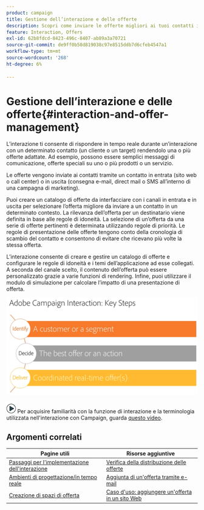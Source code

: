 ```yaml
---
product: campaign
title: Gestione dell’interazione e delle offerte
description: Scopri come inviare le offerte migliori ai tuoi contatti in base alle regole di idoneità
feature: Interaction, Offers
exl-id: 62b8fdcd-8423-496c-8407-ab89a3a70721
source-git-commit: de9ff0b50d819038c97e8515ddb7d6cfeb4547a1
workflow-type: tm+mt
source-wordcount: '268'
ht-degree: 6%

---
```


# Gestione dell’interazione e delle offerte{#interaction-and-offer-management}



L’interazione ti consente di rispondere in tempo reale durante un’interazione con un determinato contatto (un cliente o un target) rendendolo una o più offerte adattate. Ad esempio, possono essere semplici messaggi di comunicazione, offerte speciali su uno o più prodotti o un servizio.

Le offerte vengono inviate ai contatti tramite un contatto in entrata (sito web o call center) o in uscita (consegna e-mail, direct mail o SMS all’interno di una campagna di marketing).

Puoi creare un catalogo di offerte da interfacciare con i canali in entrata e in uscita per selezionare l’offerta migliore da inviare a un contatto in un determinato contesto. La rilevanza dell’offerta per un destinatario viene definita in base alle regole di idoneità. La selezione di un’offerta da una serie di offerte pertinenti è determinata utilizzando regole di priorità. Le regole di presentazione delle offerte tengono conto della cronologia di scambio del contatto e consentono di evitare che ricevano più volte la stessa offerta.

L’interazione consente di creare e gestire un catalogo di offerte e configurare le regole di idoneità e i temi dell’applicazione ad esse collegati. A seconda del canale scelto, il contenuto dell’offerta può essere personalizzato grazie a varie funzioni di rendering. Infine, puoi utilizzare il modulo di simulazione per calcolare l’impatto di una presentazione di offerta.

![](assets/Offermgt2.png)

![](assets/do-not-localize/how-to-video.png) Per acquisire familiarità con la funzione di interazione e la terminologia utilizzata nell&#39;interazione con Campaign, guarda [questo video](https://helpx.adobe.com/campaign/classic/how-to/acs-overview.html?playlist=/ccx/v1/collection/product/campaign/classic/segment/digital-marketers/explevel/intermediate/applaunch/get-started/collection.ccx.js&amp;ref=helpx.adobe.com).

## Argomenti correlati

| Pagine utili | Risorse aggiuntive |
|---|---|
| [Passaggi per l&#39;implementazione dell&#39;interazione](../../interaction/using/implementation-steps.md) | [Verifica della distribuzione delle offerte](../../interaction/using/about-offers-simulation.md) |
| [Ambienti di progettazione/in tempo reale](../../interaction/using/live-design-environments.md) | [Aggiunta di un&#39;offerta tramite e-mail](../../interaction/using/integrating-an-offer-via-the-wizard.md) |
| [Creazione di spazi di offerta](../../interaction/using/creating-offer-spaces.md) | [Caso d&#39;uso: aggiungere un&#39;offerta in un sito Web](../../interaction/using/offers-on-an-inbound-channel.md) |
